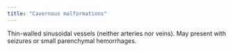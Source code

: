 ```yaml
---
title: "Cavernous malformations"
---
```

Thin-walled sinusoidal vessels (neither arteries nor veins). May present with seizures or small parenchymal hemorrhages.

